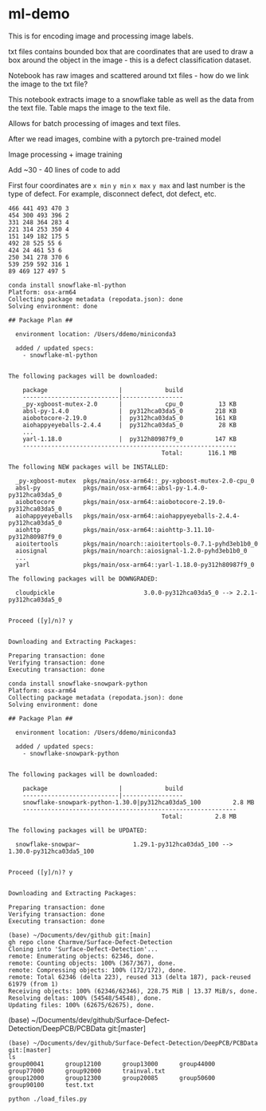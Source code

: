 # ml-demo

This is for encoding image and processing image labels.

txt files contains bounded box that are coordinates that are used to draw a box around the object in the image - this is a defect classification dataset.

Notebook has raw images and scattered around txt files - how do we link the image to the txt file?

This notebook extracts image to a snowflake table as well as the data from the text file. Table maps the image to the text file.

Allows for batch processing of images and text files.

After we read images, combine with a pytorch pre-trained model 

Image processing + image training 

Add ~30 - 40 lines of code to add 


First four coordinates are `x min` `y min` `x max` `y max` and last number is the type of defect. For example, disconnect defect, dot defect, etc.

```text
466 441 493 470 3
454 300 493 396 2
331 248 364 283 4
221 314 253 350 4
151 149 182 175 5
492 28 525 55 6
424 24 461 53 6
250 341 278 370 6
539 259 592 316 1
89 469 127 497 5
```

```shell
conda install snowflake-ml-python
Platform: osx-arm64
Collecting package metadata (repodata.json): done
Solving environment: done

## Package Plan ##

  environment location: /Users/ddemo/miniconda3

  added / updated specs:
    - snowflake-ml-python


The following packages will be downloaded:

    package                    |            build
    ---------------------------|-----------------
    _py-xgboost-mutex-2.0      |            cpu_0          13 KB
    absl-py-1.4.0              |  py312hca03da5_0         218 KB
    aiobotocore-2.19.0         |  py312hca03da5_0         161 KB
    aiohappyeyeballs-2.4.4     |  py312hca03da5_0          28 KB
    ...
    yarl-1.18.0                |  py312h80987f9_0         147 KB
    ------------------------------------------------------------
                                           Total:       116.1 MB

The following NEW packages will be INSTALLED:

  _py-xgboost-mutex  pkgs/main/osx-arm64::_py-xgboost-mutex-2.0-cpu_0 
  absl-py            pkgs/main/osx-arm64::absl-py-1.4.0-py312hca03da5_0 
  aiobotocore        pkgs/main/osx-arm64::aiobotocore-2.19.0-py312hca03da5_0 
  aiohappyeyeballs   pkgs/main/osx-arm64::aiohappyeyeballs-2.4.4-py312hca03da5_0 
  aiohttp            pkgs/main/osx-arm64::aiohttp-3.11.10-py312h80987f9_0 
  aioitertools       pkgs/main/noarch::aioitertools-0.7.1-pyhd3eb1b0_0 
  aiosignal          pkgs/main/noarch::aiosignal-1.2.0-pyhd3eb1b0_0 
  ...
  yarl               pkgs/main/osx-arm64::yarl-1.18.0-py312h80987f9_0 

The following packages will be DOWNGRADED:

  cloudpickle                         3.0.0-py312hca03da5_0 --> 2.2.1-py312hca03da5_0 


Proceed ([y]/n)? y


Downloading and Extracting Packages:
                                                                                                                                                                    
Preparing transaction: done                                                                                                                                         
Verifying transaction: done                                                                                                                                         
Executing transaction: done                                                                                                                                         
```

```shell
conda install snowflake-snowpark-python
Platform: osx-arm64
Collecting package metadata (repodata.json): done
Solving environment: done

## Package Plan ##

  environment location: /Users/ddemo/miniconda3

  added / updated specs:
    - snowflake-snowpark-python


The following packages will be downloaded:

    package                    |            build
    ---------------------------|-----------------
    snowflake-snowpark-python-1.30.0|py312hca03da5_100         2.8 MB
    ------------------------------------------------------------
                                           Total:         2.8 MB

The following packages will be UPDATED:

  snowflake-snowpar~               1.29.1-py312hca03da5_100 --> 1.30.0-py312hca03da5_100 


Proceed ([y]/n)? y


Downloading and Extracting Packages:
                                                                                                                                                                    
Preparing transaction: done
Verifying transaction: done
Executing transaction: done
```

```shell
(base) ~/Documents/dev/github git:[main]
gh repo clone Charmve/Surface-Defect-Detection
Cloning into 'Surface-Defect-Detection'...
remote: Enumerating objects: 62346, done.
remote: Counting objects: 100% (367/367), done.
remote: Compressing objects: 100% (172/172), done.
remote: Total 62346 (delta 223), reused 313 (delta 187), pack-reused 61979 (from 1)
Receiving objects: 100% (62346/62346), 228.75 MiB | 13.37 MiB/s, done.
Resolving deltas: 100% (54548/54548), done.
Updating files: 100% (62675/62675), done.
```

(base) ~/Documents/dev/github/Surface-Defect-Detection/DeepPCB/PCBData git:[master]

```shell
(base) ~/Documents/dev/github/Surface-Defect-Detection/DeepPCB/PCBData git:[master]
ls
group00041      group12100      group13000      group44000      group77000      group92000      trainval.txt
group12000      group12300      group20085      group50600      group90100      test.txt
```


```shell
python ./load_files.py
```
